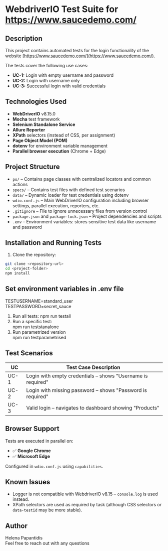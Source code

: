 # WebdriverIO Test Suite for <https://www.saucedemo.com/>

## Description

This project contains automated tests for the login functionality of the website [https://www.saucedemo.com/](https://www.saucedemo.com/).

The tests cover the following use cases:

- **UC-1:** Login with empty username and password  
- **UC-2:** Login with username only  
- **UC-3:** Successful login with valid credentials  

## Technologies Used

- **WebDriverIO** v8.15.0  
- **Mocha** test framework  
- **Selenium Standalone Service**  
- **Allure Reporter**  
- **XPath** selectors (instead of CSS, per assignment)  
- **Page Object Model (POM)**  
- **dotenv** for environment variable management  
- **Parallel browser execution** (Chrome + Edge)

## Project Structure  

- `po/` – Contains page classes with centralized locators and common actions  
- `specs/` – Contains test files with defined test scenarios  
- `data/` – Dynamic loader for test credentials using dotenv  
- `wdio.conf.js` – Main WebDriverIO configuration including browser settings, parallel execution, reporters, etc.  
- `.gitignore` – File to ignore unnecessary files from version control  
- `package.json` and `package-lock.json` – Project dependencies and scripts  
- `.env` – Environment variables: stores sensitive test data like username and password

## Installation and Running Tests

1. Clone the repository:

```bash
git clone <repository-url>
cd <project-folder>
npm install
```

## Set environment variables in .env file  

TESTUSERNAME=standard_user  
TESTPASSWORD=secret_sauce  

1. Run all tests:
npm run testall  
2. Run a specific test:  
npm run teststanalone  
3. Run parametrized version  
npm run testparametrised  

## Test Scenarios  

| UC | Test Case Description |
|----|-----------------------|
| UC-1 | Login with empty credentials – shows "Username is required" |
| UC-2 | Login with missing password – shows "Password is required" |
| UC-3 | Valid login – navigates to dashboard showing "Products" |

## Browser Support

Tests are executed in parallel on:

- ✅ **Google Chrome**
- ✅ **Microsoft Edge**

Configured in `wdio.conf.js` using `capabilities`.

## Known Issues

- Logger is not compatible with WebdriverIO v8.15 – `console.log` is used instead.
- XPath selectors are used as required by task (although CSS selectors or `data-testid` may be more stable).

## Author

Helena Papantidis  
Feel free to reach out with any questions
